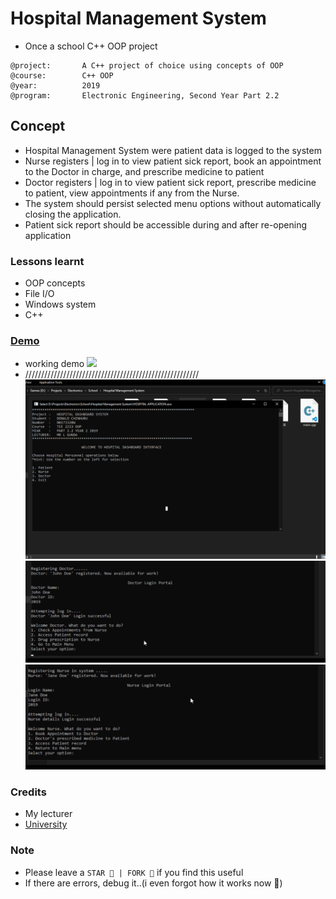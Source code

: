 # Hospital Management System
- Once a school C++ OOP project

```
@project: 		A C++ project of choice using concepts of OOP
@course:		C++ OOP
@year:			2019
@program:		Electronic Engineering, Second Year Part 2.2
```

## Concept
- Hospital Management System were patient data is logged to the system
- Nurse registers | log in to view patient sick report, book an appointment to the Doctor in charge, and prescribe medicine to patient
- Doctor registers | log in to view patient sick report, prescribe medicine to patient, view appointments if any from the Nurse.
- The system should persist selected menu options without automatically closing the application.
- Patient sick report should be accessible during and after re-opening application

### Lessons learnt
- OOP concepts
- File I/O
- Windows system
- C++

### [Demo](demo/)
  - working demo
  ![](demo/demo.gif)
- ///////////////////////////////////////////////////////
![](demo/home.png)
![](demo/doctor.png)
![](demo/nurse.png)



### Credits
- My lecturer
- [University](https://www.nust.ac.zw)

### Note
- Please leave a `STAR 🌟 | FORK 🍴` if you find this useful
- If there are errors, debug it..(i even forgot how it works now 🥱)